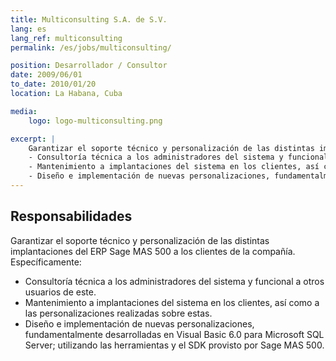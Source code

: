 ```yaml
---
title: Multiconsulting S.A. de S.V.
lang: es
lang_ref: multiconsulting
permalink: /es/jobs/multiconsulting/

position: Desarrollador / Consultor
date: 2009/06/01
to_date: 2010/01/20
location: La Habana, Cuba

media:
    logo: logo-multiconsulting.png

excerpt: |
    Garantizar el soporte técnico y personalización de las distintas implantaciones del ERP Sage MAS 500 a los clientes de la compañía. Específicamente:
    - Consultoría técnica a los administradores del sistema y funcional a otros usuarios de este.
    - Mantenimiento a implantaciones del sistema en los clientes, así como a las personalizaciones realizadas sobre estas.
    - Diseño e implementación de nuevas personalizaciones, fundamentalmente desarrolladas en Visual Basic 6.0 para Microsoft SQL Server; utilizando las herramientas y el SDK provisto por Sage MAS 500.
---
```


## Responsabilidades

Garantizar el soporte técnico y personalización de las distintas implantaciones del ERP Sage MAS 500 a los clientes de la compañía. Específicamente:

- Consultoría técnica a los administradores del sistema y funcional a otros usuarios de este.
- Mantenimiento a implantaciones del sistema en los clientes, así como a las personalizaciones realizadas sobre estas.
- Diseño e implementación de nuevas personalizaciones, fundamentalmente desarrolladas en Visual Basic 6.0 para Microsoft SQL Server; utilizando las herramientas y el SDK provisto por Sage MAS 500.